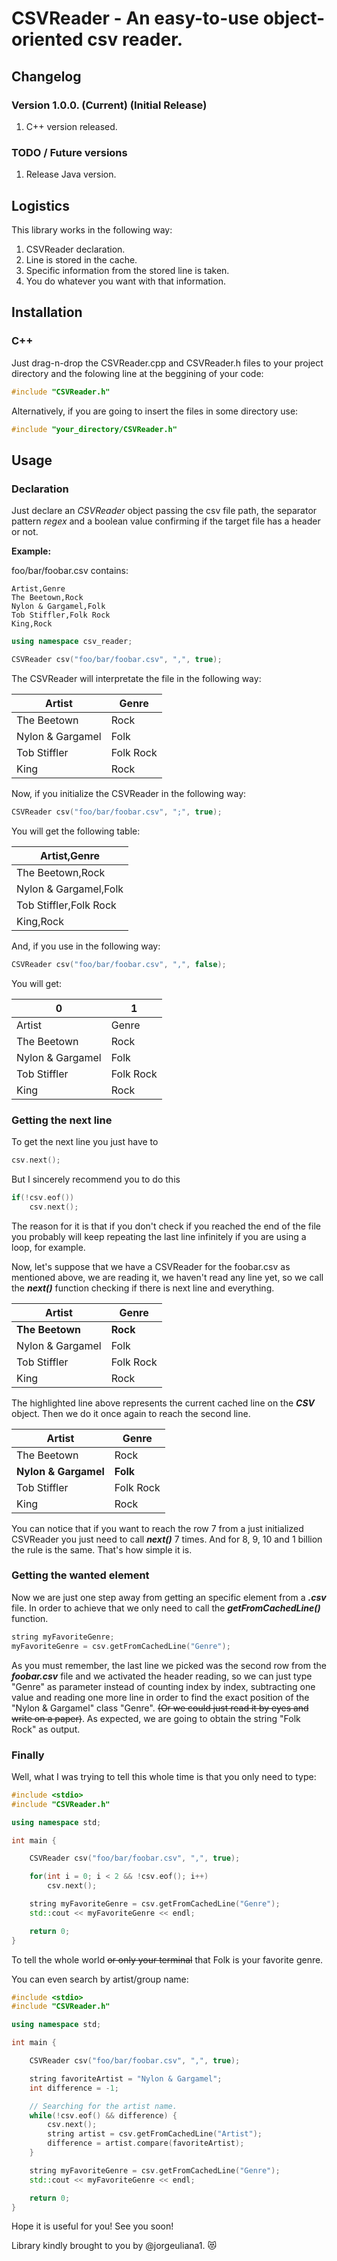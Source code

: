 
# CSVReader - An easy-to-use object-oriented csv reader.

## Changelog

### Version 1.0.0. (Current) (Initial Release)

1. C++ version released.

### TODO / Future versions

1. Release Java version.

## Logistics

This library works in the following way:

1. CSVReader declaration.
1. Line is stored in the cache.
1. Specific information from the stored line is taken.
1. You do whatever you want with that information.

## Installation

### C++

Just drag-n-drop the CSVReader.cpp and CSVReader.h files to your project directory and the folowing line at the beggining of your code:

``` c++
#include "CSVReader.h"
```

Alternatively, if you are going to insert the files in some directory use:

``` c++
#include "your_directory/CSVReader.h"
```

## Usage

### Declaration

Just declare an _CSVReader_ object passing the csv file path, the separator pattern _regex_ and a boolean value confirming if the target file has a header or not.

**Example:**

foo/bar/foobar.csv contains:

``` csv
Artist,Genre
The Beetown,Rock
Nylon & Gargamel,Folk
Tob Stiffler,Folk Rock
King,Rock
```

``` c++
using namespace csv_reader;

CSVReader csv("foo/bar/foobar.csv", ",", true);
```

The CSVReader will interpretate the file in the following way:

Artist | Genre
-------|------
The Beetown | Rock
Nylon & Gargamel | Folk
Tob Stiffler | Folk Rock
King | Rock

Now, if you initialize the CSVReader in the following way:

``` c++
CSVReader csv("foo/bar/foobar.csv", ";", true);
```

You will get the following table:

Artist,Genre |
-------------|
The Beetown,Rock|
Nylon & Gargamel,Folk|
Tob Stiffler,Folk Rock|
King,Rock|

And, if you use in the following way:

``` c++
CSVReader csv("foo/bar/foobar.csv", ",", false);
```

You will get:

0 | 1
-------|------
Artist | Genre
The Beetown | Rock
Nylon & Gargamel | Folk
Tob Stiffler | Folk Rock
King | Rock

### Getting the next line

To get the next line you just have to

``` c++
csv.next();
```

But I sincerely recommend you to do this

``` c++
if(!csv.eof())
    csv.next();
```

The reason for it is that if you don't check if you reached the end of the file you probably will keep repeating the last line infinitely if you are using a loop, for example.

Now, let's suppose that we have a CSVReader for the foobar.csv as mentioned above, we are reading it, we haven't read any line yet, so we call the ***next()*** function checking if there is next line and everything.

Artist | Genre
-------|------
**The Beetown** | **Rock**
Nylon & Gargamel | Folk
Tob Stiffler | Folk Rock
King | Rock

The highlighted line above represents the current cached line on the ***CSV*** object.
Then we do it once again to reach the second line.

Artist | Genre
-------|------
The Beetown | Rock
**Nylon & Gargamel** | **Folk**
Tob Stiffler | Folk Rock
King | Rock

You can notice that if you want to reach the row 7 from a just initialized CSVReader you just need to call ***next()*** 7 times. And for 8, 9, 10 and 1 billion the rule is the same. That's how simple it is.

### Getting the wanted element

Now we are just one step away from getting an specific element from a _**.csv**_ file.
In order to achieve that we only need to call the _**getFromCachedLine()**_ function.

``` c++
string myFavoriteGenre;
myFavoriteGenre = csv.getFromCachedLine("Genre");
```

As you must remember, the last line we picked was the second row from the _**foobar.csv**_ file and we activated the header reading, so we can just type "Genre" as parameter instead of counting index by index, subtracting one value and reading one more line in order to find the exact position of the "Nylon & Gargamel" class "Genre". ~~(Or we could just read it by eyes and write on a paper)~~. As expected, we are going to obtain the string "Folk Rock" as output.

### Finally

Well, what I was trying to tell this whole time is that you only need to type:

``` c++
#include <stdio>
#include "CSVReader.h"

using namespace std;

int main {

    CSVReader csv("foo/bar/foobar.csv", ",", true);

    for(int i = 0; i < 2 && !csv.eof(); i++)
        csv.next();

    string myFavoriteGenre = csv.getFromCachedLine("Genre");
    std::cout << myFavoriteGenre << endl;

    return 0;
}
```

To tell the whole world ~~or only your terminal~~ that Folk is your favorite genre.

You can even search by artist/group name:

``` c++
#include <stdio>
#include "CSVReader.h"

using namespace std;

int main {

    CSVReader csv("foo/bar/foobar.csv", ",", true);

    string favoriteArtist = "Nylon & Gargamel";
    int difference = -1;

    // Searching for the artist name.
    while(!csv.eof() && difference) {
        csv.next();
        string artist = csv.getFromCachedLine("Artist");
        difference = artist.compare(favoriteArtist);
    }

    string myFavoriteGenre = csv.getFromCachedLine("Genre");
    std::cout << myFavoriteGenre << endl;

    return 0;
}
```

Hope it is useful for you! See you soon!

Library kindly brought to you by @jorgeuliana1. :heart_eyes_cat:
